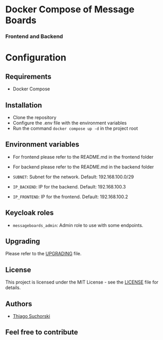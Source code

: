 # Docker Compose of Message Boards

### Frontend and Backend

# Configuration

## Requirements

- Docker Compose

## Installation

- Clone the repository
- Configure the .env file with the environment variables
- Run the command `docker compose up -d` in the project root

## Environment variables

- For frontend please refer to the README.md in the frontend folder
- For backend please refer to the README.md in the backend folder

- `SUBNET`: Subnet for the network. Default: 192.168.100.0/29
- `IP_BACKEND`: IP for the backend. Default: 192.168.100.3
- `IP_FRONTEND`: IP for the frontend. Default: 192.168.100.2

## Keycloak roles

- `messageboards_admin`: Admin role to use with some endpoints.

## Upgrading

Please refer to the [UPGRADING](UPGRADING.md) file.

## License

This project is licensed under the MIT License - see the [LICENSE](LICENSE) file for details.

## Authors

- [Thiago Suchorski](https://github.com/suchorski)

## Feel free to contribute
